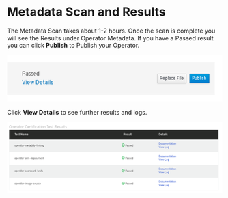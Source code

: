 # Metadata Scan and Results

The Metadata Scan takes about 1-2 hours. Once the scan is complete you will see the Results under Operator Metadata. If you have a Passed result you can click **Publish** to Publish your Operator.

![](../.gitbook/assets/mongo1%20%281%29.png)

Click **View Details** to see further results and logs.

![](../.gitbook/assets/mongo2.png)

